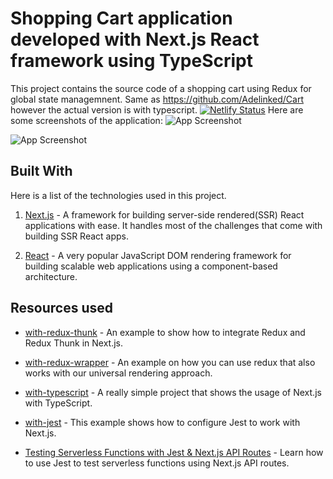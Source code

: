 # Shopping Cart application developed with Next.js React framework using TypeScript

This project contains the source code of a shopping cart using Redux for global state managemnent. Same as https://github.com/Adelinked/Cart however the actual version is with typescript.
[![Netlify Status](https://api.netlify.com/api/v1/badges/03e60fa9-9fb4-4164-9eb8-c6fea5883470/deploy-status)](https://app.netlify.com/sites/cart-usestate-redux-typescript/deploys)
Here are some screenshots of the application:
![App Screenshot](https://i.postimg.cc/bNd219Yc/Screenshot-3.png)

![App Screenshot](https://i.postimg.cc/pLYGMCD5/Screenshot-2.png)

## Built With

Here is a list of the technologies used in this project.

1. [Next.js](https://learnnextjs.com/) - A framework for building server-side rendered(SSR) React applications with ease. It handles most of the challenges that come with building SSR React apps.

2. [React](https://reactjs.org/) - A very popular JavaScript DOM rendering framework for building scalable web applications using a component-based architecture.

## Resources used

- [with-redux-thunk](https://github.com/vercel/next.js/tree/canary/examples/with-redux-thunk) - An example to show how to integrate Redux and Redux Thunk in Next.js.

- [with-redux-wrapper](https://github.com/vercel/next.js/tree/canary/examples/with-redux-wrapper) - An example on how you can use redux that also works with our universal rendering approach.

- [with-typescript](https://github.com/vercel/next.js/tree/canary/examples/with-redux-wrapper) - A really simple project that shows the usage of Next.js with TypeScript.

- [with-jest](https://github.com/vercel/next.js/tree/canary/examples/with-jest) - This example shows how to configure Jest to work with Next.js.

- [Testing Serverless Functions with Jest & Next.js API Routes](https://www.youtube.com/watch?v=2HFEFz7LWdE) - Learn how to use Jest to test serverless functions using Next.js API routes.
